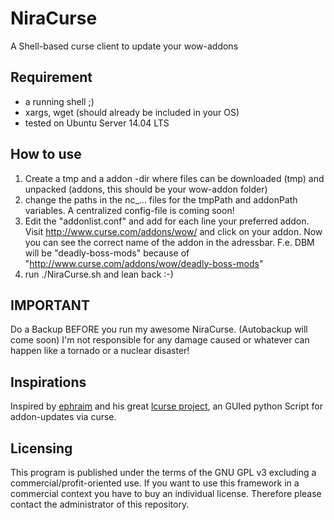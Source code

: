 # NiraCurse
A Shell-based curse client to update your wow-addons

## Requirement
* a running shell ;)
* xargs, wget (should already be included in your OS)
* tested on Ubuntu Server 14.04 LTS

## How to use
1. Create a tmp and a addon -dir where files can be downloaded (tmp) and unpacked (addons, this should be your wow-addon folder)
2. change the paths in the nc_... files for the tmpPath and addonPath variables. A centralized config-file is coming soon!
3. Edit the "addonlist.conf" and add for each line your preferred addon.
Visit http://www.curse.com/addons/wow/ and click on your addon. Now you can see the correct name of the addon in the adressbar.
F.e. DBM will be "deadly-boss-mods" because of "http://www.curse.com/addons/wow/deadly-boss-mods"
4. run ./NiraCurse.sh and lean back :-)

## IMPORTANT
Do a Backup BEFORE you run my awesome NiraCurse. (Autobackup will come soon)
I'm not responsible for any damage caused or whatever can happen like a tornado or a nuclear disaster!

## Inspirations
Inspired by [ephraim](https://github.com/ephraim) and his great [lcurse project](https://github.com/ephraim/lcurse), an GUIed python Script for addon-updates via curse.

## Licensing
This program is published under the terms of the GNU GPL v3 excluding a commercial/profit-oriented use. If you want to use this framework in a commercial context you have to buy an individual license. Therefore please contact the administrator of this repository.
